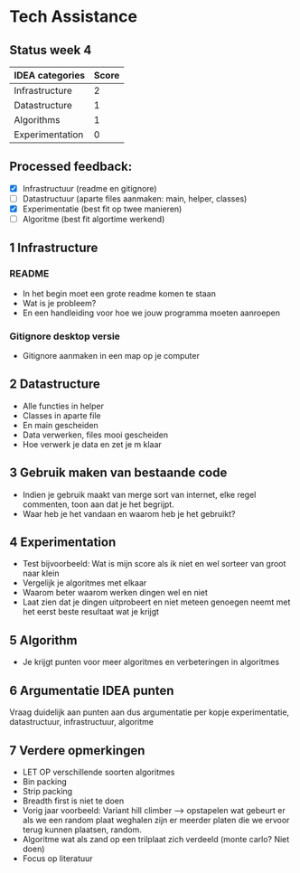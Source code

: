 # Tech Assistance

## Status week 4
IDEA categories | Score
--------------- | -------------
Infrastructure  | 2
Datastructure   | 1
Algorithms      | 1
Experimentation | 0

## Processed feedback:
- [x] Infrastructuur (readme en gitignore)
- [ ] Datastructuur (aparte files aanmaken: main, helper, classes)
- [x] Experimentatie (best fit op twee manieren)
- [ ] Algoritme (best fit algortime werkend)

## 1 Infrastructure
### README
* In het begin moet een grote readme komen te staan
* Wat is je probleem?
* En een handleiding voor hoe we jouw programma moeten aanroepen

### Gitignore desktop versie
* Gitignore aanmaken in een map op je computer

## 2 Datastructure
* Alle functies in helper
* Classes in aparte file
* En main gescheiden
* Data verwerken, files mooi gescheiden
* Hoe verwerk je data en zet je m klaar

## 3 Gebruik maken van bestaande code
* Indien je gebruik maakt van merge sort van internet, elke regel commenten, toon aan dat je het begrijpt. 
* Waar heb je het vandaan en waarom heb je het gebruikt?

## 4 Experimentation
* Test bijvoorbeeld: Wat is mijn score als ik niet en wel sorteer van groot naar klein
* Vergelijk je algoritmes met elkaar
* Waarom beter waarom werken dingen wel en niet
* Laat zien dat je dingen uitprobeert en niet meteen genoegen neemt met het eerst beste resultaat wat je krijgt

## 5 Algorithm
* Je krijgt punten voor meer algoritmes en verbeteringen in algoritmes

## 6 Argumentatie IDEA punten
Vraag duidelijk aan punten aan dus argumentatie per kopje experimentatie, datastructuur, infrastructuur, algoritme

## 7 Verdere opmerkingen
* LET OP verschillende soorten algoritmes
* Bin packing
* Strip packing
* Breadth first is niet te doen
* Vorig jaar voorbeeld: Variant hill climber —> 
opstapelen wat gebeurt er als we een random plaat weghalen zijn er meerder platen die we ervoor terug kunnen plaatsen, random.
* Algoritme wat als zand op een trilplaat zich verdeeld (monte carlo? Niet doen)
* Focus op literatuur


